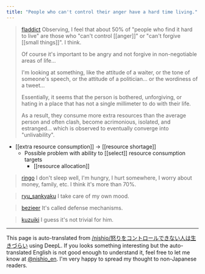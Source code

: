 ```yaml
---
title: "People who can't control their anger have a hard time living."
---
```


> [fladdict](https://x.com/fladdict/status/1792808698118914120) Observing, I feel that about 50% of "people who find it hard to live" are those who "can't control [[anger]]" or "can't forgive [[small things]]". I think.
>
>  Of course it's important to be angry and not forgive in non-negotiable areas of life...
>
>  I'm looking at something, like the attitude of a waiter, or the tone of someone's speech, or the attitude of a politician... or the wordiness of a tweet...
>
>  Essentially, it seems that the person is bothered, unforgiving, or hating in a place that has not a single millimeter to do with their life.
>
>  As a result, they consume more extra resources than the average person and often clash, become acrimonious, isolated, and estranged... which is observed to eventually converge into "unlivability".
- [[extra resource consumption]] → [[resource shortage]]
    - Possible problem with ability to [[select]] resource consumption targets
        - [[resource allocation]]

> [ringo](https://x.com/ringo/status/1792810432706801914) I don't sleep well, I'm hungry, I hurt somewhere, I worry about money, family, etc.
>  I think it's more than 70%.

> [ryu_sankyaku](https://x.com/ryu_sankyaku/status/1793047797396046095) I take care of my own mood.

> [bezieer](https://x.com/bezieer/status/1792860659300086208) It's called defense mechanisms.

> [kuzuiki](https://x.com/kuzuiki/status/1792945349512048803) I guess it's not trivial for him.


---
This page is auto-translated from [/nishio/怒りをコントロールできない人は生きづらい](https://scrapbox.io/nishio/怒りをコントロールできない人は生きづらい) using DeepL. If you looks something interesting but the auto-translated English is not good enough to understand it, feel free to let me know at [@nishio_en](https://twitter.com/nishio_en). I'm very happy to spread my thought to non-Japanese readers.